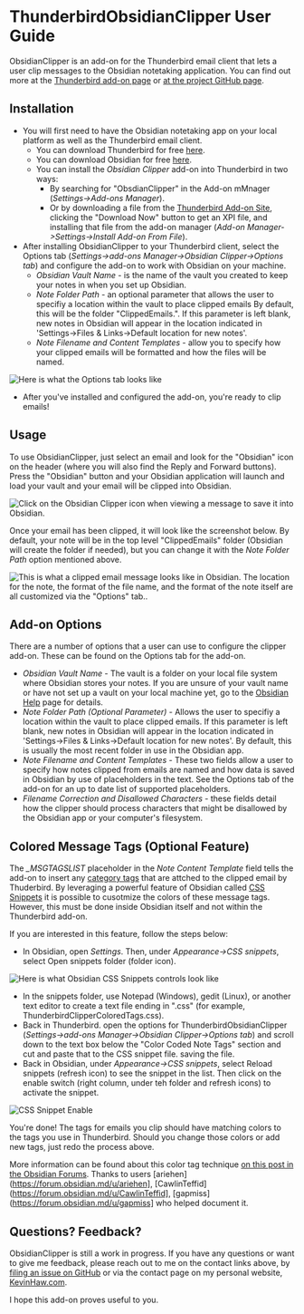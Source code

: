 # ThunderbirdObsidianClipper User Guide
ObsidianClipper is an add-on for the Thunderbird email client that lets a user clip messages to the Obsidian notetaking application. You can find out more at the [Thunderbird add-on page](https://addons.thunderbird.net/en-US/thunderbird/addon/obsidianclipper/)
or [at the project GitHub page](https://github.com/KNHaw/ThunderbirdObsidianClipper/).


## Installation
- You will first need to have the Obsidian notetaking app on your local platform as well as the Thunderbird email client.
  - You can download Thunderbird for free [here](https://www.thunderbird.net/en-US/download/).
  - You can download Obsidian for free [here](https://obsidian.md/download).
  - You can install the *Obsidian Clipper* add-on into Thunderbird in two ways:
    - By searching for "ObsdianClipper" in the Add-on mMnager (*Settings->Add-ons Manager*).
    - Or by downloading a file from the [Thunderbird Add-on Site](https://addons.thunderbird.net/en-US/thunderbird/addon/obsidianclipper/), clicking the "Download Now" button to get an XPI file, and installing that file from the add-on manager (*Add-on Manager->Settings->Install Add-on From File*).
- After installing ObsidianClipper to your Thunderbird client, select the Options tab (*Settings->add-ons Manager->Obsidian Clipper->Options tab*) and configure the add-on to work with Obsidian on your machine.
  - *Obsidian Vault Name* - is the name of the vault you created to keep your notes in when you set up Obsidian.
  - *Note Folder Path* - an optional parameter that allows the user to specifiy a location within the
  vault to place clipped emails By default, this will be the folder "ClippedEmails.". If this parameter is left blank, new notes in Obsidian will appear
  in the location indicated in 'Settings->Files & Links->Default location for new notes'.
  - *Note Filename and Content Templates* - allow you to specify how your clipped emails will be formatted and how the files will be named.

![Here is what the *Options* tab looks like](./OptionsTab.png)


- After you've installed and configured the add-on, you're ready to clip emails!

## Usage
To use ObsidianClipper, just select an email and look for the "Obsidian" icon on the header (where you will also find the Reply and Forward buttons). Press the "Obsidian" button and your Obsidian application will launch and load your vault and your email will be clipped into Obsidian. 

![Click on the Obsidian Clipper icon when viewing a message to save it into Obsidian.](./MessagePane.png)

Once your email has been clipped, it will look like the screenshot below. By default, your note will be in the top level "ClippedEmails" folder (Obsidian will create the folder if needed), but you can change it with the *Note Folder Path* option mentioned above.


![This is what a clipped email message looks like in Obsidian. The location for the note, the format of the file name, and the format of the note itself are all customized via the "Options" tab..](./ClippedNote.png)

## Add-on Options
There are a number of options that a user can use to configure the clipper add-on. These can be found on the Options tab for the add-on.

- *Obsidian Vault Name* - The vault is a folder on your local file system where Obsidian stores your notes. 
If you are unsure of your vault name or have not set up a vault on your local machine yet, go to the 
[Obsidian Help](https://help.obsidian.md) page for details.
- *Note Folder Path (Optional Parameter)* - Allows the user to specifiy a location within the
  vault to place clipped emails. If this parameter is left blank, new notes in Obsidian will appear
  in the location indicated in 'Settings->Files & Links->Default location for new notes'.
  By default, this is usually the most recent folder in use in the Obsidian app.
- *Note Filename and Content Templates* - These two fields allow a user to specify how notes clipped from emails are named and how 
data is saved in Obsidian by use of placeholders in the text. See the Options tab of the add-on for an up to date list of
supported placeholders.
- *Filename Correction and Disallowed Characters* - these fields detail how the clipper should process characters that might be disallowed by
the Obsidian app or your computer's filesystem.



## Colored Message Tags (Optional Feature)
The *\_MSGTAGSLIST* placeholder in the *Note Content Template* field tells the add-on to insert any 
[category tags](https://support.mozilla.org/en-US/kb/message-tags) 
that are attched to the clipped email by Thuderbird. By leveraging
a powerful feature of Obsidian called [CSS Snippets](https://help.obsidian.md/Extending+Obsidian/CSS+snippets)
it is possible to cusotmize the colors of these message tags. However, this must be done inside Obsidian itself
and not within the Thunderbird add-on.

If you are interested in this feature, follow the steps below:
- In Obsidian, open *Settings*. Then, under *Appearance->CSS snippets*, select Open snippets folder (folder icon).


![Here is what Obsidian CSS Snippets controls look like](./snippets1.png)

- In the snippets folder, use Notepad (Windows), gedit (Linux), or another text editor to create a text file
ending in ".css" (for example, ThunderbirdClipperColoredTags.css).
- Back in Thunderbird. open the options for ThunderbirdObsidianClipper (*Settings->add-ons Manager->Obsidian Clipper->Options tab*)
and scroll down to the text box below the "Color Coded Note Tags" section and cut and paste that 
to the CSS snippet file. saving the file.
- Back in Obsidian, under *Appearance->CSS snippets*, select Reload snippets (refresh icon) to see the snippet 
in the list. Then click on the enable switch (right column, under teh folder and refresh icons) to activate the snippet.

![CSS Snippet Enable](./snippets2.png)


You're done! The tags for emails you clip should have matching colors to the tags you use in Thunderbird.
Should you change those colors or add new tags, just redo the process above.

More information can be found about this color tag technique [on this post in the Obsidian Forums](https://forum.obsidian.md/t/markup-tags-inside-html/75810/5).
Thanks to users [ariehen](https://forum.obsidian.md/u/ariehen], [CawlinTeffid](https://forum.obsidian.md/u/CawlinTeffid], [gapmiss](https://forum.obsidian.md/u/gapmiss]
who helped document it.



## Questions? Feedback?
ObsidianClipper is still a work in progress. If you have any questions or want to give me feedback, please reach out to me on the contact links above,
by [filing an issue on GitHub](https://github.com/KNHaw/ThunderbirdObsidianClipper/issues)
or via the contact page on my personal website, [KevinHaw.com](http://www.kevinhaw.com).

I hope this add-on proves useful to you.

